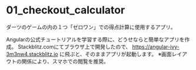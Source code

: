 # 01_checkout_calculator
ダーツのゲームの内の１つ「ゼロワン」での得点計算に使用するアプリ。

Angularの公式チュートリアルを学習する際に、どうせならと簡単なアプリを作成。
Stackblitz.comにてブラウザ上で開発したので、
https://angular-ivy-3m3nw4.stackblitz.io
に飛ぶと、そのままアプリが起動します。
※画面レイアウトの関係により、スマホでの閲覧を推奨。
